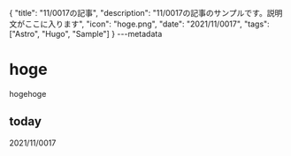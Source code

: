 {
  "title": "11/0017の記事",
  "description": "11/0017の記事のサンプルです。説明文がここに入ります",
  "icon": "hoge.png",
  "date": "2021/11/0017",
  "tags": ["Astro", "Hugo", "Sample"]
}
---metadata

# hoge
hogehoge

## today
2021/11/0017